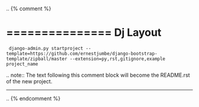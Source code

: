 .. {% comment %}

===============
Dj Layout
===============

     django-admin.py startproject --template=https://github.com/ernestjumbe/django-bootstrap-template/zipball/master --extension=py,rst,gitignore,example project_name

.. note:: The text following this comment block will become the README.rst of the new project.

-----

.. {% endcomment %}
